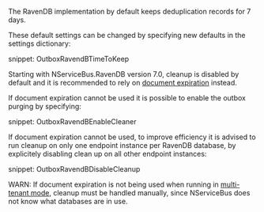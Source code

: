 The RavenDB implementation by default keeps deduplication records for 7 days.

These default settings can be changed by specifying new defaults in the settings dictionary:

snippet: OutboxRavendBTimeToKeep

Starting with NServiceBus.RavenDB version 7.0, cleanup is disabled by default and it is recommended to rely on [document expiration](https://ravendb.net/docs/article-page/latest/csharp/server/extensions/expiration) instead.

If document expiration cannot be used it is possible to enable the outbox purging by specifying:

snippet: OutboxRavendBEnableCleaner

If document expiration cannot be used, to improve efficiency it is advised to run cleanup on only one endpoint instance per RavenDB database, by explicitely disabling clean up on all other endpoint instances:

snippet: OutboxRavendBDisableCleanup

WARN: If document expiration is not being used when running in [multi-tenant mode](/persistence/ravendb/#multi-tenant-support), cleanup must be handled manually, since NServiceBus does not know what databases are in use.
